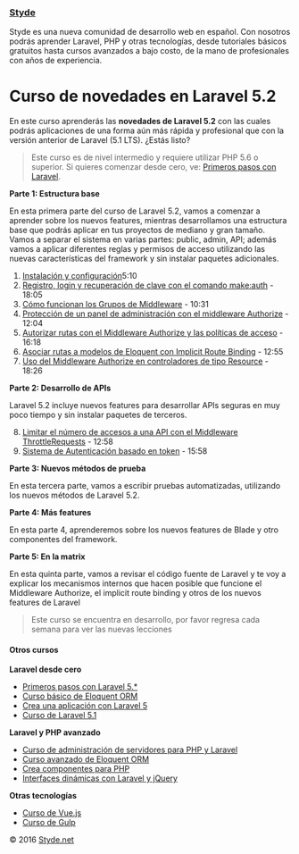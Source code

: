 ### [Styde](https://styde.net/)

Styde es una nueva comunidad de desarrollo web en español.
                    Con nosotros podrás aprender Laravel, PHP y otras tecnologías,
                    desde tutoriales básicos gratuitos hasta cursos avanzados a bajo costo,
                    de la mano de profesionales con años de experiencia.

# Curso de novedades en Laravel 5.2

En este curso aprenderás las **novedades de Laravel 5.2** con las cuales podrás aplicaciones de una forma aún más rápida y profesional que con la versión anterior de Laravel (5.1 LTS). ¿Estás listo?

> Este curso es de nivel intermedio y requiere utilizar PHP 5.6 o superior. Si quieres comenzar desde cero, ve: [Primeros pasos con Laravel](https://styde.net/curso-primeros-pasos-con-laravel-5/).

**Parte 1: Estructura base**

En esta primera parte del curso de Laravel 5.2, vamos a comenzar a aprender sobre los nuevos features, mientras desarrollamos una estructura base que podrás aplicar en tus proyectos de mediano y gran tamaño. Vamos a separar el sistema en varias partes: public, admin, API; además vamos a aplicar diferentes reglas y permisos de acceso utilizando las nuevas características del framework y sin instalar paquetes adicionales.

1. [Instalación y configuración](https://styde.net/instalacion-y-configuracion-de-laravel-5-2/)5:10
2. [Registro, login y recuperación de clave con el comando make:auth](https://styde.net/registro-login-y-recuperacion-de-clave-con-el-comando-makeauth-en-laravel-5-2/) - 18:05
3. [Cómo funcionan los Grupos de Middleware](https://styde.net/como-funcionan-los-grupos-de-middleware-en-laravel-5-2/) - 10:31
4. [Protección de un panel de administración con el middleware Authorize](https://styde.net/proteccion-de-un-panel-de-administracion-con-el-middleware-authorize/) - 12:04
5. [Autorizar rutas con el Middleware Authorize y las políticas de acceso](https://styde.net/autorizar-rutas-con-el-middleware-authorize-y-las-politicas-de-acceso-en-laravel-5-2/) - 16:18
6. [Asociar rutas a modelos de Eloquent con Implicit Route Binding](https://styde.net/asociar-rutas-a-modelos-de-eloquent-con-implicit-route-binding/) - 12:55
7. [Uso del Middleware Authorize en controladores de tipo Resource](https://styde.net/uso-del-middleware-authorize-en-controladores-de-tipo-resource/) - 18:26

**Parte 2: Desarrollo de APIs**

Laravel 5.2 incluye nuevos features para desarrollar APIs seguras en muy poco tiempo y sin instalar paquetes de terceros.

8. [Limitar el número de accesos a una API con el Middleware ThrottleRequests](https://styde.net/limitar-el-numero-de-accesos-a-una-api-con-el-middleware-throttlerequests-de-laravel-5-2/) - 12:58
9. [Sistema de Autenticación basado en token](https://styde.net/videotutorial-sistema-de-autenticacion-basado-en-token-en-laravel-5-2/) - 15:58

**Parte 3: Nuevos métodos de prueba**

En esta tercera parte, vamos a escribir pruebas automatizadas, utilizando los nuevos métodos de Laravel 5.2.

**Parte 4: Más features**

En esta parte 4, aprenderemos sobre los nuevos features de Blade y otro componentes del framework.

**Parte 5: En la matrix**

En esta quinta parte, vamos a revisar el código fuente de Laravel y te voy a explicar los mecanismos internos que hacen posible que funcione el Middleware Authorize, el implicit route binding y otros de los nuevos features de Laravel

> Este curso se encuentra en desarrollo, por favor regresa cada semana para ver las nuevas lecciones

#### Otros cursos

**Laravel desde cero**
*   [                        Primeros pasos con Laravel 5.*          ](https://styde.net/curso-primeros-pasos-con-laravel-5/)
*   [                        Curso básico de Eloquent ORM            ](https://styde.net/curso-basico-de-eloquent-orm-con-laravel-5-1/)
*   [                        Crea una aplicación con Laravel 5       ](https://styde.net/curso-crea-aplicaciones-con-laravel-5/)
*   [                        Curso de Laravel 5.1                    ](https://styde.net/curso-introductorio-laravel-5-1/)

**Laravel y PHP avanzado**
*   [                        Curso de administración de servidores para PHP y Laravel                    ](https://styde.net/curso-configuracion-administracion-de-servidores-php-laravel/)
*   [                        Curso avanzado de Eloquent ORM               ](https://styde.net/curso-avanzado-de-eloquent-orm/)
*   [                        Crea componentes para PHP                    ](https://styde.net/curso-crea-componentes-para-php-y-laravel/)
*   [                        Interfaces dinámicas con Laravel y jQuery    ](https://styde.net/curso-de-interfaces-dinamicas-con-laravel-y-jquery/)

**Otras tecnologías**
*   [                        Curso de Vue.js                  ](https://styde.net/curso-de-vue-js/)
*   [                        Curso de Gulp                    ](https://styde.net/curso-gulp-y-herramientas-de-automatizacion/)

© 2016 [Styde.net](https://styde.net/)

